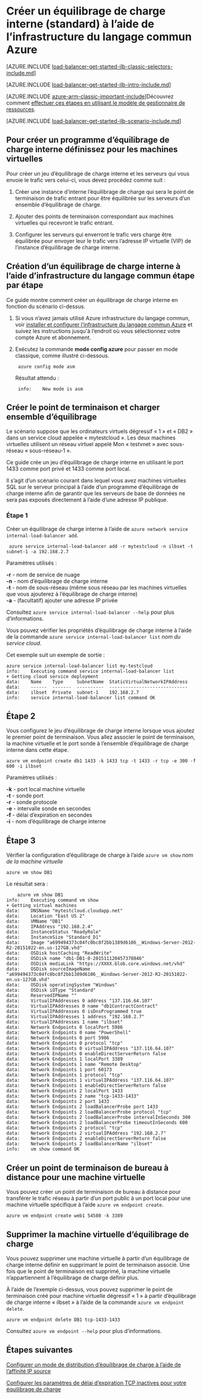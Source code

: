 <properties
   pageTitle="Créer un équilibrage de charge interne à l’aide de l’infrastructure du langage commun Azure dans le modèle de déploiement classique | Microsoft Azure"
   description="Apprenez à créer un équilibrage de charge interne à l’aide de l’infrastructure du langage commun Azure dans le modèle de déploiement classique"
   services="load-balancer"
   documentationCenter="na"
   authors="sdwheeler"
   manager="carmonm"
   editor=""
   tags="azure-service-management"
/>
<tags
   ms.service="load-balancer"
   ms.devlang="na"
   ms.topic="get-started-article"
   ms.tgt_pltfrm="na"
   ms.workload="infrastructure-services"
   ms.date="02/09/2016"
   ms.author="sewhee" />

# <a name="get-started-creating-an-internal-load-balancer-classic-using-the-azure-cli"></a>Créer un équilibrage de charge interne (standard) à l’aide de l’infrastructure du langage commun Azure

[AZURE.INCLUDE [load-balancer-get-started-ilb-classic-selectors-include.md](../../includes/load-balancer-get-started-ilb-classic-selectors-include.md)]

[AZURE.INCLUDE [load-balancer-get-started-ilb-intro-include.md](../../includes/load-balancer-get-started-ilb-intro-include.md)]

[AZURE.INCLUDE [azure-arm-classic-important-include](../../includes/learn-about-deployment-models-classic-include.md)]Découvrez comment [effectuer ces étapes en utilisant le modèle de gestionnaire de ressources](load-balancer-get-started-ilb-arm-cli.md).

[AZURE.INCLUDE [load-balancer-get-started-ilb-scenario-include.md](../../includes/load-balancer-get-started-ilb-scenario-include.md)]


## <a name="to-create-an-internal-load-balancer-set-for-virtual-machines"></a>Pour créer un programme d’équilibrage de charge interne définissez pour les machines virtuelles

Pour créer un jeu d’équilibrage de charge interne et les serveurs qui vous envoie le trafic vers celui-ci, vous devez procédez comme suit :

1. Créer une instance d’interne l’équilibrage de charge qui sera le point de terminaison de trafic entrant pour être équilibrée sur les serveurs d’un ensemble d’équilibrage de charge.

1. Ajouter des points de terminaison correspondant aux machines virtuelles qui recevront le trafic entrant.

1. Configurer les serveurs qui enverront le trafic vers charge être équilibrée pour envoyer leur le trafic vers l’adresse IP virtuelle (VIP) de l’instance d’équilibrage de charge interne.

## <a name="step-by-step-creating-an-internal-load-balancer-using-cli"></a>Création d’un équilibrage de charge interne à l’aide d’infrastructure du langage commun étape par étape

Ce guide montre comment créer un équilibrage de charge interne en fonction du scénario ci-dessus.

1. Si vous n’avez jamais utilisé Azure infrastructure du langage commun, voir [installer et configurer l’infrastructure du langage commun Azure](../../articles/xplat-cli-install.md) et suivez les instructions jusqu'à l’endroit où vous sélectionnez votre compte Azure et abonnement.

2. Exécutez la commande **mode config azure** pour passer en mode classique, comme illustré ci-dessous.

        azure config mode asm

    Résultat attendu :

        info:    New mode is asm


## <a name="create-endpoint-and-load-balancer-set"></a>Créer le point de terminaison et charger ensemble d’équilibrage

Le scénario suppose que les ordinateurs virtuels dégressif « 1 » et « DB2 » dans un service cloud appelée « mytestcloud ». Les deux machines virtuelles utilisent un réseau virtuel appelé Mon « testvnet » avec sous-réseau « sous-réseau-1 ».

Ce guide crée un jeu d’équilibrage de charge interne en utilisant le port 1433 comme port privé et 1433 comme port local.

Il s’agit d’un scénario courant dans lequel vous avez machines virtuelles SQL sur le serveur principal à l’aide d’un programme d’équilibrage de charge interne afin de garantir que les serveurs de base de données ne sera pas exposés directement à l’aide d’une adresse IP publique.


### <a name="step-1"></a>Étape 1

Créer un équilibrage de charge interne à l’aide de `azure network service internal-load-balancer add`.

     azure service internal-load-balancer add -r mytestcloud -n ilbset -t subnet-1 -a 192.168.2.7

Paramètres utilisés :

**-r** - nom de service de nuage<BR>
**-n** - nom d’équilibrage de charge interne<BR>
**-t** - nom de sous-réseau (même sous réseau par les machines virtuelles que vous ajouterez à l’équilibrage de charge interne)<BR>
**-a** - (facultatif) ajouter une adresse IP privée<BR>

Consultez `azure service internal-load-balancer --help` pour plus d’informations.

Vous pouvez vérifier les propriétés d’équilibrage de charge interne à l’aide de la commande `azure service internal-load-balancer list` *nom du service cloud*.

Cet exemple suit un exemple de sortie :

    azure service internal-load-balancer list my-testcloud
    info:    Executing command service internal-load-balancer list
    + Getting cloud service deployment
    data:    Name    Type     SubnetName  StaticVirtualNetworkIPAddress
    data:    ------  -------  ----------  -----------------------------
    data:    ilbset  Private  subnet-1    192.168.2.7
    info:    service internal-load-balancer list command OK


## <a name="step-2"></a>Étape 2

Vous configurez le jeu d’équilibrage de charge interne lorsque vous ajoutez le premier point de terminaison. Vous allez associer le point de terminaison, la machine virtuelle et le port sonde à l’ensemble d’équilibrage de charge interne dans cette étape.

    azure vm endpoint create db1 1433 -k 1433 tcp -t 1433 -r tcp -e 300 -f 600 -i ilbset

Paramètres utilisés :

**-k** - port local machine virtuelle<BR>
**-t** - sonde port<BR>
**-r** - sonde protocole<BR>
**-e** - intervalle sonde en secondes<BR>
**-f** - délai d’expiration en secondes <BR>
**-i** - nom d’équilibrage de charge interne <BR>


## <a name="step-3"></a>Étape 3

Vérifier la configuration d’équilibrage de charge à l’aide `azure vm show` *nom de la machine virtuelle*

    azure vm show DB1

Le résultat sera :

        azure vm show DB1
    info:    Executing command vm show
    + Getting virtual machines
    data:    DNSName "mytestcloud.cloudapp.net"
    data:    Location "East US 2"
    data:    VMName "DB1"
    data:    IPAddress "192.168.2.4"
    data:    InstanceStatus "ReadyRole"
    data:    InstanceSize "Standard_D1"
    data:    Image "a699494373c04fc0bc8f2bb1389d6106__Windows-Server-2012-R2-20151022-en.us-127GB.vhd"
    data:    OSDisk hostCaching "ReadWrite"
    data:    OSDisk name "db1-DB1-0-201511120457370846"
    data:    OSDisk mediaLink "https://XXXX.blob.core.windows.net/vhd"
    data:    OSDisk sourceImageName "a699494373c04fc0bc8f2bb1389d6106__Windows-Server-2012-R2-20151022-en.us-127GB.vhd"
    data:    OSDisk operatingSystem "Windows"
    data:    OSDisk iOType "Standard"
    data:    ReservedIPName ""
    data:    VirtualIPAddresses 0 address "137.116.64.107"
    data:    VirtualIPAddresses 0 name "db1ContractContract"
    data:    VirtualIPAddresses 0 isDnsProgrammed true
    data:    VirtualIPAddresses 1 address "192.168.2.7"
    data:    VirtualIPAddresses 1 name "ilbset"
    data:    Network Endpoints 0 localPort 5986
    data:    Network Endpoints 0 name "PowerShell"
    data:    Network Endpoints 0 port 5986
    data:    Network Endpoints 0 protocol "tcp"
    data:    Network Endpoints 0 virtualIPAddress "137.116.64.107"
    data:    Network Endpoints 0 enableDirectServerReturn false
    data:    Network Endpoints 1 localPort 3389
    data:    Network Endpoints 1 name "Remote Desktop"
    data:    Network Endpoints 1 port 60173
    data:    Network Endpoints 1 protocol "tcp"
    data:    Network Endpoints 1 virtualIPAddress "137.116.64.107"
    data:    Network Endpoints 1 enableDirectServerReturn false
    data:    Network Endpoints 2 localPort 1433
    data:    Network Endpoints 2 name "tcp-1433-1433"
    data:    Network Endpoints 2 port 1433
    data:    Network Endpoints 2 loadBalancerProbe port 1433
    data:    Network Endpoints 2 loadBalancerProbe protocol "tcp"
    data:    Network Endpoints 2 loadBalancerProbe intervalInSeconds 300
    data:    Network Endpoints 2 loadBalancerProbe timeoutInSeconds 600
    data:    Network Endpoints 2 protocol "tcp"
    data:    Network Endpoints 2 virtualIPAddress "192.168.2.7"
    data:    Network Endpoints 2 enableDirectServerReturn false
    data:    Network Endpoints 2 loadBalancerName "ilbset"
    info:    vm show command OK


## <a name="create-a-remote-desktop-endpoint-for-a-virtual-machine"></a>Créer un point de terminaison de bureau à distance pour une machine virtuelle

Vous pouvez créer un point de terminaison de bureau à distance pour transférer le trafic réseau à partir d’un port public à un port local pour une machine virtuelle spécifique à l’aide `azure vm endpoint create`.

    azure vm endpoint create web1 54580 -k 3389


## <a name="remove-virtual-machine-from-load-balancer"></a>Supprimer la machine virtuelle d’équilibrage de charge

Vous pouvez supprimer une machine virtuelle à partir d’un équilibrage de charge interne définir en supprimant le point de terminaison associé. Une fois que le point de terminaison est supprimé, la machine virtuelle n’appartiennent à l’équilibrage de charge définir plus.

 À l’aide de l’exemple ci-dessus, vous pouvez supprimer le point de terminaison créé pour machine virtuelle dégressif « 1 » à partir d’équilibrage de charge interne « ilbset » à l’aide de la commande `azure vm endpoint delete`.

    azure vm endpoint delete DB1 tcp-1433-1433


Consultez `azure vm endpoint --help` pour plus d’informations.


## <a name="next-steps"></a>Étapes suivantes

[Configurer un mode de distribution d’équilibrage de charge à l’aide de l’affinité IP source](load-balancer-distribution-mode.md)

[Configurer les paramètres de délai d’expiration TCP inactives pour votre équilibrage de charge](load-balancer-tcp-idle-timeout.md)